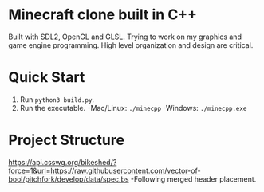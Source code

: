 # Minecraft clone built in C++

Built with SDL2, OpenGL and GLSL. Trying to work on my graphics and game engine programming. High level organization and design are critical.

# Quick Start
1. Run `python3 build.py`.
2. Run the executable.
-Mac/Linux: `./minecpp` 
-Windows: `./minecpp.exe`

# Project Structure
https://api.csswg.org/bikeshed/?force=1&url=https://raw.githubusercontent.com/vector-of-bool/pitchfork/develop/data/spec.bs
-Following merged header placement.
